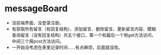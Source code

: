 # messageBoard
+ 没前端界面，没登录注册。
+ 有获取所有留言（有回复结构）、添加留言、删除留言、更新留言内容、模糊查询留言（没有回复结构）共五个接口，第一个和最后一个用get方法访问，中间三个用post方法访问。
+ 一开始没考虑在表里记录时间......有点麻烦，后面就没改。

